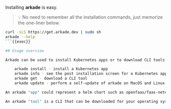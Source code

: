 Installing **arkade** is easy. 

> 💡 No need to remember all the installation commands, just memorize the
> one-liner below.

```bash
curl -sLS https://get.arkade.dev | sudo sh
arkade --help
```{{exec}}

## Usage overview

Arkade can be used to install Kubernetes apps or to download CLI tools.

    arkade install - install a Kubernetes app
    arkade info - see the post installation screen for a Kubernetes app
    arkade get - download a CLI tool
    arkade update - perform a self-update of arkade on MacOS and Linux

An arkade "app" could represent a helm chart such as openfaas/faas-netes, a custom CLI installer such as istioctl, or a set of static manifests (i.e. MetalLB).

An arkade "tool" is a CLI that can be downloaded for your operating system. Arkade downloads statically-linked binaries from their upstream locations on GitHub or the vendor's chosen URL such as with kubectl and terraform.
